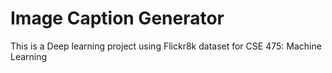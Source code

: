 # Image Caption Generator
 This is a Deep learning project using Flickr8k dataset for CSE 475: Machine Learning
